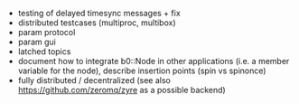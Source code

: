  - testing of delayed timesync messages + fix
 - distributed testcases (multiproc, multibox)
 - param protocol
 - param gui
 - latched topics
 - document how to integrate b0::Node in other applications (i.e. a member variable for the node), describe insertion points (spin vs spinonce)
 - fully distributed / decentralized (see also https://github.com/zeromq/zyre as a possible backend)
